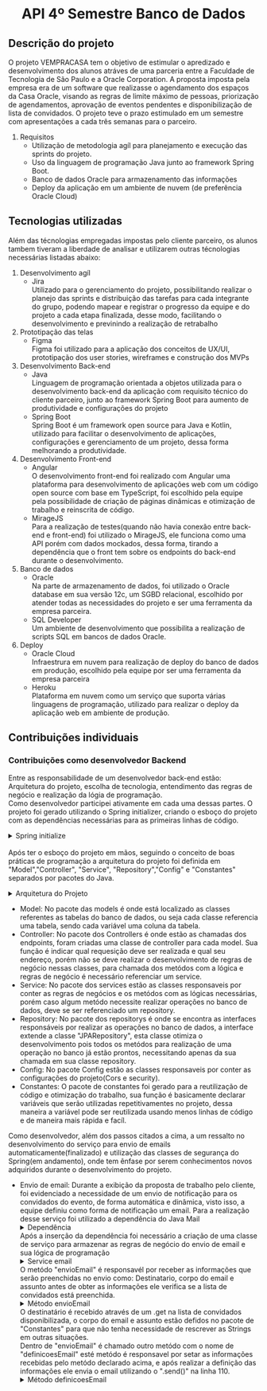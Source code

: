 <h1 align="center">API 4º Semestre Banco de Dados</h1>

<h2>Descrição do projeto</h2> 
O projeto VEMPRACASA tem o objetivo de estimular o apredizado e desenvolvimento dos alunos atráves de uma parceria entre a Faculdade de Tecnologia de São Paulo e a Oracle Corporation. A proposta imposta pela empresa era de um software que realizasse o agendamento dos espaços da Casa Oracle, visando as regras de limite máximo de pessoas, priorização de agendamentos, aprovação de eventos pendentes e disponibilização de lista de convidados. O projeto teve o prazo estimulado em um semestre com apresentações a cada três semanas para o parceiro.
    <ol>
        <li> Requisitos 
             <ul><li> Utilização de metodologia agíl para planejamento e execução das sprints do projeto.</li></ul>
            <ul><li> Uso da linguagem de programação Java junto ao framework Spring Boot.</li></ul>
            <ul><li> Banco de dados Oracle para armazenamento das informações</li></ul>
            <ul><li> Deploy da aplicação em um ambiente de nuvem (de preferência Oracle Cloud)</li></ul>
        </li>
    </ol>

<h2> Tecnologias utilizadas</h2> 
Além das técnologias empregadas impostas pelo cliente parceiro, os alunos tambem tiveram a liberdade de analisar e utilizarem outras técnologias necessárias listadas abaixo:
<ol>
    <li>Desenvolvimento agíl
        <ul>
            <li>
                Jira
                </br>Utilizado para o gerenciamento do projeto, possibilitando realizar o planejo das sprints e distribuição das tarefas para cada integrante do grupo,                       podendo mapear e registrar o progresso da equipe e do projeto a cada etapa finalizada, desse modo, facilitando o desenvolvimento e previnindo a realização de retrabalho
            </li>
        </ul>
    </li>
    <li>
        Prototipação das telas
        <ul>
            <li>
                Figma
            </li>
            Figma foi utilizado para a aplicação dos conceitos de UX/UI, prototipação dos user stories, wireframes e construção dos MVPs
        </ul>
    </li>
     <li>Desenvolvimento Back-end
        <ul>
            <li>
                Java
                </br> Linguagem de programação orientada a objetos utilizada para o desenvolvimento back-end da aplicação com requisito técnico do cliente parceiro, junto ao framework Spring Boot para aumento de produtividade e configurações do projeto
            </li>
             <li>
                Spring Boot
                </br>Spring Boot é um framework open source para Java e Kotlin, utilizado para facilitar o desenvolvimento de aplicações,
                configurações e gerenciamento de um projeto, dessa forma melhorando a produtividade. 
            </li>
        </ul>
    </li> <li>Desenvolvimento Front-end
        <ul>
            <li>
                Angular 
                </br>O desenvolvimento front-end foi realizado com Angular uma plataforma para desenvolvimento de aplicações web com um código open source com base em TypeScript, foi escolhido pela equipe pela possibilidade de criação de páginas dinâmicas e otimização de trabalho e reinscrita de código. 
            </li>
             <li>
                MirageJS
                </br>Para a realização de testes(quando não havia conexão entre back-end e front-end) foi utilizado o MirageJS, ele funciona como uma API porém com dados mockados, dessa forma, tirando a dependência que o front tem sobre os endpoints do back-end durante o desenvolvimento.
            </li>
        </ul>
    </li> <li>Banco de dados
        <ul>
            <li>
                Oracle
                </br> Na parte de armazenamento de dados, foi utilizado o Oracle database em sua versão 12c, um SGBD relacional, escolhido por atender todas as necessidades do projeto e ser uma ferramenta da empresa parceira.
            </li>
            <li>
                SQL Developer
                </br> Um ambiente de desenvolvimento que possibilita a realização de scripts SQL em bancos de dados Oracle.
            </li>
        </ul>
    </li><li>Deploy
        <ul>
            <li>
                Oracle Cloud 
                </br> Infraestrura em nuvem para realização de deploy do banco de dados em produção, escolhido pela equipe por ser uma ferramenta da empresa parceira
            </li>
            <li>
                Heroku
                </br> Plataforma em nuvem como um serviço que suporta várias linguagens de programação, utilizado para realizar o deploy da aplicação web em ambiente de produção.
            </li>
        </ul>
    </li>
</ol>

<h2>Contribuições individuais</h2>
<h3>Contribuições como desenvolvedor Backend</h3>
<p>Entre as responsabilidade de um desenvolvedor back-end estão: Arquitetura do projeto, escolha de tecnologia, entendimento das regras de negócio e realização da lógia de programação.</br>
Como desenvolvedor participei ativamente em cada uma dessas partes.
O projeto foi gerado utilizando o Spring initializer, criando o esboço do projeto com as dependências necessárias para as primeiras linhas de código.
  <details>
  <summary>Spring initialize</summary>
  <br>
   <img style="border-radius: 50%;" src="https://github.com/moonees/portifolio-/blob/main/imgs/spring%20io.PNG" width="450px;" alt=""/>
  </details>
  </br>
Após ter o esboço do projeto em mãos, seguindo o conceito de boas práticas de programação a arquitetura do projeto foi definida em "Model","Controller", "Service", "Repository","Config" e "Constantes" separados por pacotes do Java.</p>
  <details>
  <summary>Arquitetura do Projeto</summary>
  <br>
   <img style="border-radius: 50%;" src="https://github.com/moonees/portifolio-/blob/main/imgs/Arquitetura.PNG" width="350px;" alt=""/>
  </details>

<ul><li>Model: No pacote das models é onde está localizado as classes referentes as tabelas do banco de dados, ou seja cada classe referencia uma tabela, sendo cada variável uma coluna da tabela.</li>
<li>Controller: No pacote dos Controllers é onde estão as chamadas dos endpoints, foram criadas uma classe de controller para cada model. Sua função é indicar qual requesição deve ser realizada e qual seu endereço, porém não se deve realizar o desenvolvimento de regras de negócio nessas classes, para chamada dos metódos com a lógica e regras de negócio é necessário referenciar um service.</li>
<li>Service: No pacote dos services estão as classes responsaveis por conter as regras de negócios e os metódos com as lógicas necessárias, porém caso algum metódo necessite realizar operações no banco de dados, deve se ser referenciado um repository.</li>
<li>Repository: No pacote dos repositorys é onde se encontra as interfaces responsáveis por realizar as operações no banco de dados, a interface extende a classe "JPARepository", esta classe otimiza o desenvolvimento pois todos os metódos para realização de uma operação no banco já estão prontos, necessitando apenas da sua chamada em sua classe repository.</li>
<li>Config: No pacote Config estão as classes responsaveis por conter as configurações do projeto(Cors e security).</li>
<li>Constantes: O pacote de constantes foi gerado para a reutilização de código e otimização do trabalho, sua função é basicamente declarar variáveis que serão utilizadas repetitivamentes no projeto, dessa maneira a variável pode ser reutilizada usando menos linhas de código e de maneira mais rápida e facíl.</li>
</ul>

<p>Como desenvolvedor, além dos passos citados a cima, a um ressalto no desenvolvimento do serviço para envio de emails automaticamente(finalizado) e utilização das classes de segurança do Spring(em andamento), onde tem ênfase por serem conhecimentos novos adquiridos durante o desenvolvimento do projeto.</p>
<ul>
    <li>
        Envio de email: Durante a exibição da proposta de trabalho pelo cliente, foi evidenciado a necessidade de um envio de notificação para os convidados do evento, de forma automática e dinâmica, visto isso, a equipe definiu como forma de notificação um email.
        Para a realização desse serviço foi utilizado a dependência do Java Mail
        <details>
            <summary>Dependência</summary>
            <br>
            <img style="border-radius: 50%;" src="https://github.com/moonees/portifolio-/blob/main/imgs/dependencia.PNG" width="250px;" alt=""/>
        </details>
        Após a inserção da dependência foi necessário a criação de uma classe de serviço para armazenar as regras de negócio do envio de email e sua lógica de programação
        <details>
        <summary>Service email</summary>
        <br>
        <img style="border-radius: 50%;" src="https://github.com/moonees/portifolio-/blob/main/imgs/email%20service.PNG" width="250px;" alt=""/>
        </details>
    O metódo "envioEmail" é responsavél por receber as informações que serão preenchidas no envio como: Destinatario, corpo do email e assunto antes de obter as informações ele verifica se a lista de convidados está preenchida. 
        <details>
        <summary>Método envioEmail</summary>
        <br>
        <img style="border-radius: 50%;" src="https://github.com/moonees/portifolio-/blob/main/imgs/email.PNG" width="310px;" alt=""/>
        </details>
        O destinatário é recebido através de um .get na lista de convidados disponibilizada, o corpo do email e assunto estão defidos no pacote de "Constantes" para que não tenha necessidade de rescrever as Strings em outras situações.</br>
        Dentro de "envioEmail" é chamado outro metódo com o nome de "definicoesEmail" esté metódo é responsavel por setar as informações recebidas pelo metódo declarado acima, e após realizar a definição das informações ele envia o email utilizando o ".send()" na linha 110.
        <details>
            <summary>Método definicoesEmail</summary>
            <br>
            <img style="border-radius: 50%;" src="https://github.com/moonees/portifolio-/blob/main/imgs/definicoesEmail.PNG" width="310px;" alt=""/>
        </details>
    </li>
</ul>



    

